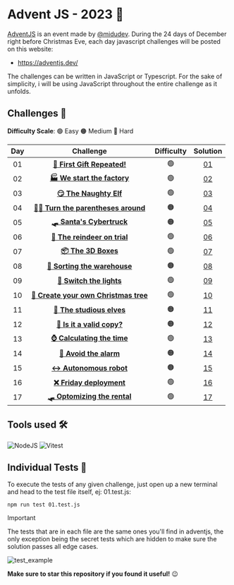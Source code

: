 # Advent JS - 2023 🎄

[AdventJS](https://adventjs.dev/) is an event made by
[@midudev](https://midu.dev/). During the 24 days of December right before Christmas Eve, each day javascript challenges will be posted on this website:

- https://adventjs.dev/

The challenges can be written in JavaScript or Typescript.
For the sake of simplicity, i will be using JavaScript throughout the entire challenge as it unfolds. 

## Challenges 🎅

**Difficulty Scale**: 🟢 Easy 🟠 Medium 🔴 Hard

| Day |                                     Challenge                                      | Difficulty  |                                Solution                                 |
| :-: | :---------------------------------------------------------------------------: | :--------: | :---------------------------------------------------------------------: |
| 01  |   [**🎁 First Gift Repeated!**](https://adventjs.dev/en/challenges/2023/1)   |     🟢     | [01](./src/challenges/01.js) |
| 02  | [**🏭 We start the factory**](https://adventjs.dev/en/challenges/2023/2) |     🟢     | [02](./src/challenges/02.js) |
| 03  |       [**😏 The Naughty Elf**](https://adventjs.dev/en/challenges/2023/3)       |     🟢     | [03](./src/challenges/03.js) |
| 04  | [**😵‍💫 Turn the parentheses around**](https://adventjs.dev/en/challenges/2023/4) |     🟠     | [04](./src/challenges/04.js) |
| 05  | [**🛷 Santa's Cybertruck**](https://adventjs.dev/en/challenges/2023/5) |     🟠     | [05](./src/challenges/05.js) |
| 06  | [**🦌 The reindeer on trial**](https://adventjs.dev/en/challenges/2023/6) |     🟢     | [06](./src/challenges/06.js) |
| 07  | [**📦 The 3D Boxes**](https://adventjs.dev/en/challenges/2023/7) |     🟢     | [07](./src/challenges/07.js) |
| 08  | [**🏬 Sorting the warehouse**](https://adventjs.dev/en/challenges/2023/8) |     🟠     | [08](./src/challenges/08.js) |
| 09  | [**🚦 Switch the lights**](https://adventjs.dev/en/challenges/2023/9) |     🟢     | [09](./src/challenges/09.js) |
| 10  | [**🎄 Create your own Christmas tree**](https://adventjs.dev/en/challenges/2023/10) |     🟢     | [10](./src/challenges/10.js) |
| 11  | [**📖 The studious elves**](https://adventjs.dev/en/challenges/2023/11) |     🟠     | [11](./src/challenges/11.js) |
| 12  | [**📸 Is it a valid copy?**](https://adventjs.dev/en/challenges/2023/12) |     🟠     | [12](./src/challenges/12.js) |
| 13  | [**⌚ Calculating the time**](https://adventjs.dev/en/challenges/2023/13) |     🟢     | [13](./src/challenges/13.js) |
| 14  | [**🚨 Avoid the alarm**](https://adventjs.dev/en/challenges/2023/14) |     🟠     | [14](./src/challenges/14.js) |
| 15  | [**↔️ Autonomous robot**](https://adventjs.dev/en/challenges/2023/15) |     🟠     | [15](./src/challenges/15.js) |
| 16  | [**❌ Friday deployment**](https://adventjs.dev/en/challenges/2023/16) |     🟢     | [16](./src/challenges/16.js) |
| 17  | [**🛷 Optomizing the rental**](https://adventjs.dev/en/challenges/2023/17) |     🟢     | [17](./src/challenges/17.js) |



## Tools used 🛠️


![NodeJS](https://img.shields.io/badge/-NodeJS-339933?style=flat-square&logo=node.js&logoColor=white)
![Vitest](https://img.shields.io/badge/-Vitest-ADD467?style=flat-square&logo=vitest&logoColor=black)


## Individual Tests 🧪

To execute the tests of any given challenge, just open up a new terminal and head to the test file itself, ej: 01.test.js:

```
npm run test 01.test.js 
```
> [!IMPORTANT]
> The tests that are in each file are the same ones you'll find in adventjs, the only exception being the secret tests which are hidden to make sure the solution passes all edge cases.

![test_example](https://github.com/VinuSion/Adventjs-2023/assets/56313573/464f1a90-0516-4a25-bdc4-61a8a59a890f)


**Make sure to star this repository if you found it useful!** 😉
